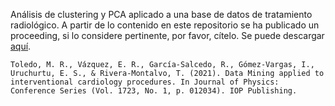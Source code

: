 
Análisis de clustering y PCA aplicado a una base de datos de tratamiento radiológico. A partir de lo contenido en este repositorio se ha publicado un proceeding, si lo considere pertinente, por favor, cítelo. Se puede descargar [aquí](https://iopscience.iop.org/article/10.1088/1742-6596/1723/1/012034).


	Toledo, M. R., Vázquez, E. R., García-Salcedo, R., Gómez-Vargas, I., Uruchurtu, E. S., & Rivera-Montalvo, T. (2021). Data Mining applied to interventional cardiology procedures. In Journal of Physics: Conference Series (Vol. 1723, No. 1, p. 012034). IOP Publishing.	


